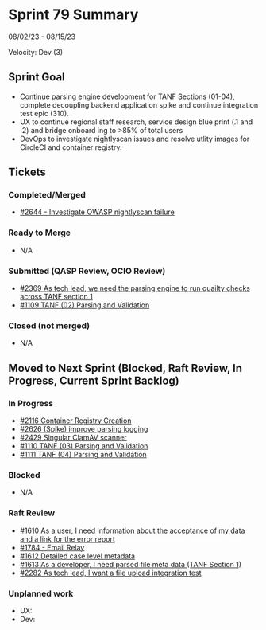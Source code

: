 # Sprint 79 Summary

08/02/23 - 08/15/23

Velocity: Dev (3)

## Sprint Goal
* Continue parsing engine development for TANF Sections (01-04), complete decoupling backend application spike and continue integration test epic (310). 
* UX to continue regional staff research, service design blue print (.1 and .2) and bridge onboard ing to >85% of total users
* DevOps to investigate nightlyscan issues and resolve utlity images for CircleCI and container registry.

 

## Tickets
### Completed/Merged
* [#2644 - Investigate OWASP nightlyscan failure](https://app.zenhub.com/workspaces/sprint-board-5f18ab06dfd91c000f7e682e/issues/gh/raft-tech/tanf-app/2644)


### Ready to Merge
* N/A

### Submitted (QASP Review, OCIO Review)
* [#2369 As tech lead, we need the parsing engine to run quailty checks across TANF section 1](https://app.zenhub.com/workspaces/sprint-board-5f18ab06dfd91c000f7e682e/issues/gh/raft-tech/tanf-app/2369)
* [#1109 TANF (02) Parsing and Validation](https://app.zenhub.com/workspaces/sprint-board-5f18ab06dfd91c000f7e682e/issues/gh/raft-tech/tanf-app/1109)

### Closed (not merged)
* N/A

## Moved to Next Sprint (Blocked, Raft Review, In Progress, Current Sprint Backlog)
### In Progress

* [#2116 Container Registry Creation](https://app.zenhub.com/workspaces/sprint-board-5f18ab06dfd91c000f7e682e/issues/gh/raft-tech/tanf-app/2116)
* [#2626 (Spike) improve parsing logging](https://app.zenhub.com/workspaces/sprint-board-5f18ab06dfd91c000f7e682e/issues/gh/raft-tech/tanf-app/2626)
* [#2429 Singular ClamAV scanner](https://app.zenhub.com/workspaces/sprint-board-5f18ab06dfd91c000f7e682e/issues/gh/raft-tech/tanf-app/2429)
* [#1110 TANF (03) Parsing and Validation](https://app.zenhub.com/workspaces/sprint-board-5f18ab06dfd91c000f7e682e/issues/gh/raft-tech/tanf-app/1110)
* [#1111 TANF (04) Parsing and Validation](https://app.zenhub.com/workspaces/sprint-board-5f18ab06dfd91c000f7e682e/issues/gh/raft-tech/tanf-app/1111)
### Blocked
* N/A


### Raft Review
* [#1610 As a user, I need information about the acceptance of my data and a link for the error report](https://app.zenhub.com/workspaces/sprint-board-5f18ab06dfd91c000f7e682e/issues/gh/raft-tech/tanf-app/1610)
* [#1784 - Email Relay](https://app.zenhub.com/workspaces/sprint-board-5f18ab06dfd91c000f7e682e/issues/gh/raft-tech/tanf-app/1784)
* [#1612 Detailed case level metadata](https://app.zenhub.com/workspaces/sprint-board-5f18ab06dfd91c000f7e682e/issues/gh/raft-tech/tanf-app/1612)
* [#1613 As a developer, I need parsed file meta data (TANF Section 1)](https://app.zenhub.com/workspaces/sprint-board-5f18ab06dfd91c000f7e682e/board)
* [#2282 As tech lead, I want a file upload integration test](https://app.zenhub.com/workspaces/sprint-board-5f18ab06dfd91c000f7e682e/issues/gh/raft-tech/tanf-app/2282)

### Unplanned work
* UX:
* Dev:
  
